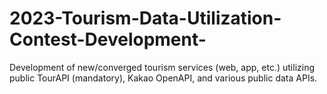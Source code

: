 # 2023-Tourism-Data-Utilization-Contest-Development-
Development of new/converged tourism services (web, app, etc.) utilizing public TourAPI (mandatory), Kakao OpenAPI, and various public data APIs.
